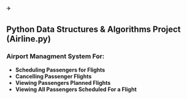 ✈️
## Python Data Structures & Algorithms Project (Airline.py)
### Airport Managment System For:
- **Scheduling Passengers for Flights**
- **Cancelling Passenger Flights**
- **Viewing Passengers Planned Flights**
- **Viewing All Passengers Scheduled For a Flight**
<br>
